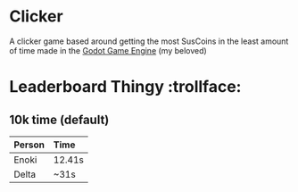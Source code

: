 # Clicker

A clicker game based around getting the most SusCoins in the least amount of time made in the [Godot Game Engine](https://godotengine.org) (my beloved) 

# Leaderboard Thingy :trollface:

## 10k time (default)

|Person|Time  |
|:-----|:-----|
|Enoki |12.41s|
|Delta |~31s  |
